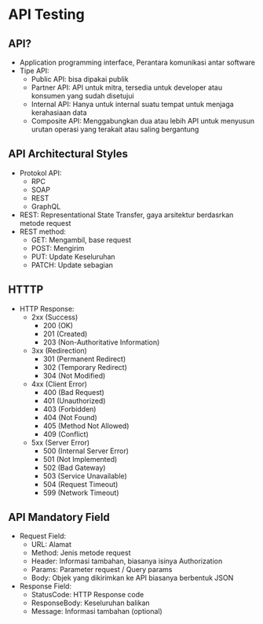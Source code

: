 # API Testing
## API?
- Application programming interface, Perantara komunikasi antar software
- Tipe API:
  - Public API: bisa dipakai publik
  - Partner API: API untuk mitra, tersedia untuk developer atau konsumen yang sudah disetujui
  - Internal API: Hanya untuk internal suatu tempat untuk menjaga kerahasiaan data
  - Composite API: Menggabungkan dua atau lebih API untuk menyusun urutan operasi yang terakait atau saling bergantung

## API Architectural Styles
- Protokol API: 
  - RPC
  - SOAP
  - REST
  - GraphQL
- REST: Representational State Transfer, gaya arsitektur berdasrkan metode request
- REST method:
  - GET: Mengambil, base request
  - POST: Mengirim
  - PUT: Update Keseluruhan
  - PATCH: Update sebagian

## HTTTP
- HTTP Response: 
  - 2xx (Success)
    - 200 (OK)
    - 201 (Created)
    - 203 (Non-Authoritative Information)
  - 3xx (Redirection)
    - 301 (Permanent Redirect)
    - 302 (Temporary Redirect)
    - 304 (Not Modified)
  - 4xx (Client Error)
    - 400 (Bad Request)
    - 401 (Unauthorized)
    - 403 (Forbidden)
    - 404 (Not Found)
    - 405 (Method Not Allowed)
    - 409 (Conflict)
  - 5xx (Server Error)
    - 500 (Internal Server Error)
    - 501 (Not Implemented)
    - 502 (Bad Gateway)
    - 503 (Service Unavailable)
    - 504 (Request Timeout)
    - 599 (Network Timeout)

## API Mandatory Field
- Request Field: 
  - URL: Alamat
  - Method: Jenis metode request
  - Header: Informasi tambahan, biasanya isinya Authorization
  - Params: Parameter request / Query params
  - Body: Objek yang dikirimkan ke API biasanya berbentuk JSON
- Response Field:
  - StatusCode: HTTP Response code
  - ResponseBody: Keseluruhan balikan
  - Message: Informasi tambahan (optional)
